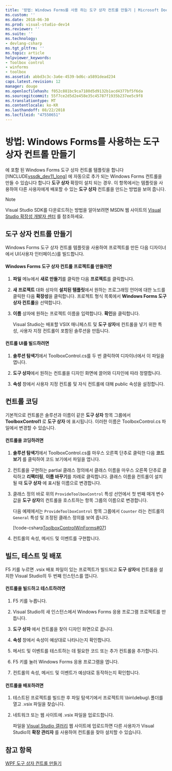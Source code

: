 ```yaml
---
title: '방법: Windows Forms를 사용 하는 도구 상자 컨트롤 만들기 | Microsoft Docs'
ms.custom: ''
ms.date: 2018-06-30
ms.prod: visual-studio-dev14
ms.reviewer: ''
ms.suite: ''
ms.technology:
- devlang-csharp
ms.tgt_pltfrm: ''
ms.topic: article
helpviewer_keywords:
- Toolbox control
- winforms
- toolbox
ms.assetid: abbd3c3c-3a6e-4539-bd6c-a5891dead234
caps.latest.revision: 12
manager: douge
ms.openlocfilehash: f052c881bc9ca7180d5d9132b1acd4377bf5f6da
ms.sourcegitcommit: 55f7ce2d5d2e458e35c45787f1935b237ee5c9f8
ms.translationtype: MT
ms.contentlocale: ko-KR
ms.lasthandoff: 08/22/2018
ms.locfileid: "47550651"
---
```

# <a name="how-to-create-a-toolbox-control-that-uses-windows-forms"></a>방법: Windows Forms를 사용하는 도구 상자 컨트롤 만들기
에 포함 된 Windows Forms 도구 상자 컨트롤 템플릿을 합니다 [!INCLUDE[vssdk_dev11_long](../includes/vssdk-dev11-long-md.md)] 에 자동으로 추가 되는 Windows Forms 컨트롤을 만들 수 있습니다 합니다 **도구 상자** 확장이 설치 되는 경우. 이 항목에서는 템플릿을 사용하여 다른 사용자에게 배포할 수 있는 **도구 상자** 컨트롤을 만드는 방법을 보여 줍니다.  
  
> [!NOTE]
>  Visual Studio SDK를 다운로드하는 방법을 알아보려면 MSDN 웹 사이트의 [Visual Studio 확장성 개발자 센터](http://go.microsoft.com/fwlink/?linkid=121964) 를 참조하세요.  
  
## <a name="creating-a-toolbox-control"></a>도구 상자 컨트롤 만들기  
 Windows Forms 도구 상자 컨트롤 템플릿을 사용하여 프로젝트를 만든 다음 디자이너에서 UI(사용자 인터페이스)를 빌드합니다.  
  
#### <a name="to-create-a-windows-forms-toolbox-control-project"></a>Windows Forms 도구 상자 컨트롤 프로젝트를 만들려면  
  
1.  **파일** 메뉴에서 **새로 만들기**를 클릭한 다음 **프로젝트**를 클릭합니다.  
  
2.  **새 프로젝트** 대화 상자의 **설치된 템플릿**에서 원하는 프로그래밍 언어에 대한 노드를 클릭한 다음 **확장성**을 클릭합니다. 프로젝트 형식 목록에서 **Windows Forms 도구 상자 컨트롤**을 선택합니다.  
  
3.  **이름** 상자에 원하는 프로젝트 이름을 입력합니다. **확인**을 클릭합니다.  
  
     Visual Studio는 배포할 VSIX 매니페스트 및 **도구 상자**에 컨트롤을 넣기 위한 특성, 사용자 지정 컨트롤이 포함된 솔루션을 만듭니다.  
  
#### <a name="to-build-the-control-ui"></a>컨트롤 UI를 빌드하려면  
  
1.  **솔루션 탐색기**에서 ToolboxControl.cs를 두 번 클릭하여 디자이너에서 이 파일을 엽니다.  
  
2.  **도구 상자**에서 원하는 컨트롤을 디자인 화면에 끌어와 디자인에 따라 정렬합니다.  
  
3.  **속성** 창에서 사용자 지정 컨트롤 및 자식 컨트롤에 대해 public 속성을 설정합니다.  
  
## <a name="coding-the-control"></a>컨트롤 코딩  
 기본적으로 컨트롤은 솔루션과 이름이 같은 **도구 상자** 항목 그룹에서 **ToolboxControl1** 로 **도구 상자** 에 표시됩니다. 이러한 이름은 ToolboxControl.cs 파일에서 변경할 수 있습니다.  
  
#### <a name="to-code-the-control"></a>컨트롤을 코딩하려면  
  
1.  **솔루션 탐색기**에서 ToolboxControl.cs를 마우스 오른쪽 단추로 클릭한 다음 **코드 보기** 를 클릭하여 코드 보기에서 파일을 엽니다.  
  
2.  컨트롤을 구현하는 partial 클래스 정의에서 클래스 이름을 마우스 오른쪽 단추로 클릭하고 **리팩터링**, **이름 바꾸기**를 차례로 클릭합니다. 클래스 이름을 컨트롤이 설치될 때 **도구 상자** 에 표시될 이름으로 변경합니다.  
  
3.  클래스 정의 바로 위의 `ProvideToolboxControl` 특성 선언에서 첫 번째 매개 변수 값을 **도구 상자**의 컨트롤을 호스트하는 항목 그룹의 이름으로 변경합니다.  
  
     다음 예제에서는 `ProvideToolboxControl` 항목 그룹에서 `Counter` 라는 컨트롤의 `General` 특성 및 조정된 클래스 정의를 보여 줍니다.  
  
     [!code-csharp[ToolboxControlWinForms#07](../snippets/csharp/VS_Snippets_VSSDK/toolboxcontrolwinforms/cs/toolboxcontrol.cs#07)]  
  
4.  컨트롤의 속성, 메서드 및 이벤트를 구현합니다.  
  
## <a name="building-testing-and-deployment"></a>빌드, 테스트 및 배포  
 F5 키를 누르면 .vsix 배포 파일이 있는 프로젝트가 빌드되고 **도구 상자**에 컨트롤을 설치한 Visual Studio의 두 번째 인스턴스를 엽니다.  
  
#### <a name="to-build-and-test-the-control"></a>컨트롤을 빌드하고 테스트하려면  
  
1.  F5 키를 누릅니다.  
  
2.  Visual Studio의 새 인스턴스에서 Windows Forms 응용 프로그램 프로젝트를 만듭니다.  
  
3.  **도구 상자** 에서 컨트롤을 찾아 디자인 화면으로 끕니다.  
  
4.  **속성** 창에서 속성이 예상대로 나타나는지 확인합니다.  
  
5.  메서드 및 이벤트를 테스트하는 데 필요한 코드 또는 추가 컨트롤을 추가합니다.  
  
6.  F5 키를 눌러 Windows Forms 응용 프로그램을 엽니다.  
  
7.  컨트롤의 속성, 메서드 및 이벤트가 예상대로 동작하는지 확인합니다.  
  
#### <a name="to-deploy-the-control"></a>컨트롤을 배포하려면  
  
1.  테스트된 프로젝트를 빌드한 후 파일 탐색기에서 프로젝트의 \bin\debug\ 폴더를 열고 .vsix 파일을 찾습니다.  
  
2.  네트워크 또는 웹 사이트에 .vsix 파일을 업로드합니다.  
  
     파일을 [Visual Studio 갤러리](http://go.microsoft.com/fwlink/?LinkID=123847) 웹 사이트에 업로드하면 다른 사용자가 Visual Studio의 **확장 관리자** 를 사용하여 컨트롤을 찾아 설치할 수 있습니다.  
  
## <a name="see-also"></a>참고 항목  
 [WPF 도구 상자 컨트롤 만들기](../extensibility/creating-a-wpf-toolbox-control.md)